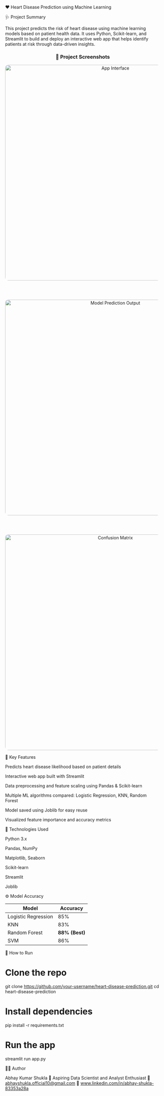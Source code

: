 ❤️ Heart Disease Prediction using Machine Learning

🩺 Project Summary

This project predicts the risk of heart disease using machine learning models based on patient health data.
It uses Python, Scikit-learn, and Streamlit to build and deploy an interactive web app that helps identify patients at risk through data-driven insights.


<h3 align="center">📸 Project Screenshots</h3>

<p align="center">
  <img src="https://github.com/user-attachments/assets/c5d42492-4531-4140-9be2-fc2f05657de8" 
       alt="App Interface" width="700" style="border-radius: 10px;">
</p>

<br><br>

<p align="center">
  <img src="https://github.com/user-attachments/assets/c3787ae1-5d83-439c-8f0d-0ba8faea5ff1" 
       alt="Model Prediction Output" width="700" style="border-radius: 10px;">
</p>

<br><br>

<p align="center">
  <img src="https://github.com/user-attachments/assets/6ec0cc17-783f-462e-a134-9cb15dd5b7c4" 
       alt="Confusion Matrix" width="700" style="border-radius: 10px;">
</p>


🧠 Key Features

Predicts heart disease likelihood based on patient details

Interactive web app built with Streamlit

Data preprocessing and feature scaling using Pandas & Scikit-learn

Multiple ML algorithms compared: Logistic Regression, KNN, Random Forest

Model saved using Joblib for easy reuse

Visualized feature importance and accuracy metrics

🧩 Technologies Used

Python 3.x

Pandas, NumPy

Matplotlib, Seaborn

Scikit-learn

Streamlit

Joblib

⚙️ Model Accuracy

| Model               | Accuracy       |
| ------------------- | -------------- |
| Logistic Regression | 85%            |
| KNN                 | 83%            |
| Random Forest       | **88% (Best)** |
| SVM                 | 86%            |


🚀 How to Run

# Clone the repo
git clone https://github.com/your-username/heart-disease-prediction.git
cd heart-disease-prediction

# Install dependencies
pip install -r requirements.txt

# Run the app
streamlit run app.py

👨‍💻 Author

Abhay Kumar Shukla
💼 Aspiring Data Scientist and Analyst Enthusiast
📧 abhayshukla.official10@gmail.com
🔗 www.linkedin.com/in/abhay-shukla-83353a28a

